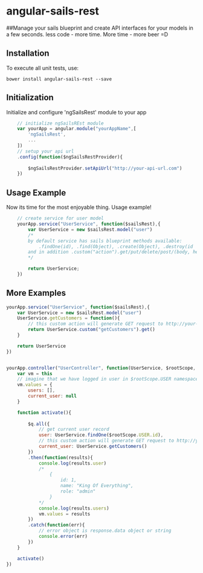 # angular-sails-rest

##Manage your sails blueprint and create API interfaces for your models in a few seconds.
less code - more time. More time - more beer =D

Installation
-------------
To execute all unit tests, use:

    bower install angular-sails-rest --save 


## Initialization


Initialize and configure 'ngSailsRest' module to your app

```javascript
	// initialize ngSailsREst module
	var yourApp = angular.module("yourAppName",[
		'ngSailsRest',
		...
	])
	// setup your api url
	.config(function($ngSailsRestProvider){
		
		$ngSailsRestProvider.setApiUrl("http://your-api-url.com")
	})
```

## Usage Example

Now its time for the most enjoyable thing. Usage example!

```javascript
	// create service for user model
	yourApp.service("UserService", function($sailsRest),{
		var UserService = new $sailsRest.model("user")
		/*
		by default service has sails blueprint methods available:
			.findOne(id), .find(Object), .create(Object), .destroy(id || [ids]), .update(Object)
		and in addition .custom("action").get/put/delete/post/(body, headers)
		*/

		return UserService;
	})
```

## More Examples

```javascript
yourApp.service("UserService", function($sailsRest),{
	var UserService = new $sailsRest.model("user")
	UserService.getCustomers = function(){
		// this custom action will generate GET request to http://your-api-url.com/user/getCustomers
		return UserService.custom("getCustomers").get()
	}

	return UserService
})


yourApp.controller("UserController", function(UserService, $rootScope, $q){
	var vm = this
	// imagine that we have logged in user in $rootScope.USER namespace
	vm.values = {
		users: [],
		current_user: null
	}

	function activate(){
		
		$q.all({
			// get current user record
			user: UserService.findOne($rootScope.USER.id),
			// this custom action will generate GET request to http://your-api-url.com/user/getCustomers
			current_user: UserService.getCustomers()
		})
		.then(function(results){
			console.log(results.user)
			/*
				{
					id: 1,
					name: "King Of Everything",
					role: "admin"
				}
			*/
			console.log(results.users)
			vm.values = results
		})
		.catch(function(err){
			// error object is response.data object or string
			console.error(err)
		})
	}

	activate()
})
```